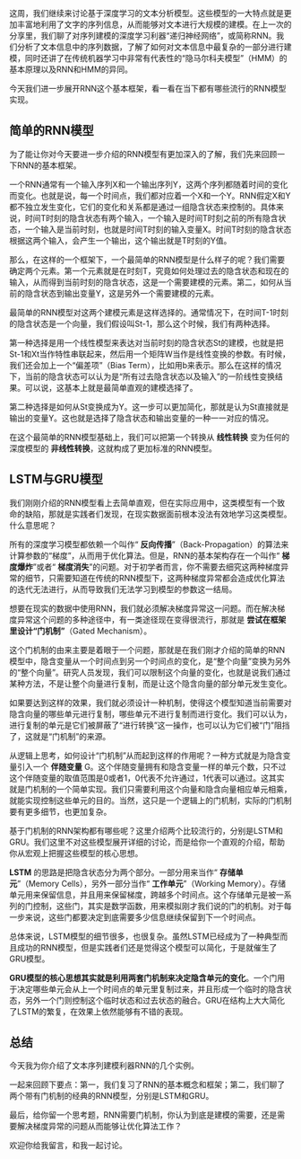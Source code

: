 这周，我们继续来讨论基于深度学习的文本分析模型。这些模型的一大特点就是更加丰富地利用了文字的序列信息，从而能够对文本进行大规模的建模。在上一次的分享里，我们聊了对序列建模的深度学习利器“递归神经网络”，或简称RNN。我们分析了文本信息中的序列数据，了解了如何对文本信息中最复杂的一部分进行建模，同时还讲了在传统机器学习中非常有代表性的“隐马尔科夫模型”（HMM）的基本原理以及RNN和HMM的异同。

今天我们进一步展开RNN这个基本框架，看一看在当下都有哪些流行的RNN模型实现。

## 简单的RNN模型

为了能让你对今天要进一步介绍的RNN模型有更加深入的了解，我们先来回顾一下RNN的基本框架。

一个RNN通常有一个输入序列X和一个输出序列Y，这两个序列都随着时间的变化而变化。也就是说，每一个时间点，我们都对应着一个X和一个Y。RNN假定X和Y都不独立发生变化，它们的变化和关系都是通过一组隐含状态来控制的。具体来说，时间T时刻的隐含状态有两个输入，一个输入是时间T时刻之前的所有隐含状态，一个输入是当前时刻，也就是时间T时刻的输入变量X。时间T时刻的隐含状态根据这两个输入，会产生一个输出，这个输出就是T时刻的Y值。

那么，在这样的一个框架下，一个最简单的RNN模型是什么样子的呢？我们需要确定两个元素。第一个元素就是在时刻T，究竟如何处理过去的隐含状态和现在的输入，从而得到当前时刻的隐含状态，这是一个需要建模的元素。第二，如何从当前的隐含状态到输出变量Y，这是另外一个需要建模的元素。

最简单的RNN模型对这两个建模元素是这样选择的。通常情况下，在时间T-1时刻的隐含状态是一个向量，我们假设叫St-1，那么这个时候，我们有两种选择。

第一种选择是用一个线性模型来表达对当前时刻的隐含状态St的建模，也就是把St-1和Xt当作特性串联起来，然后用一个矩阵W当作是线性变换的参数。有时候，我们还会加上一个“偏差项”（Bias Term），比如用b来表示。那么在这样的情况下，当前的隐含状态可以认为是“所有过去隐含状态以及输入”的一阶线性变换结果。可以说，这基本上就是最简单直观的建模选择了。

第二种选择是如何从St变换成为Y。这一步可以更加简化，那就是认为St直接就是输出的变量Y。这也就是选择了隐含状态和输出变量的一种一一对应的情况。

在这个最简单的RNN模型基础上，我们可以把第一个转换从 **线性转换** 变为任何的深度模型的 **非线性转换**，这就构成了更加标准的RNN模型。

## LSTM与GRU模型

我们刚刚介绍的RNN模型看上去简单直观，但在实际应用中，这类模型有一个致命的缺陷，那就是实践者们发现，在现实数据面前根本没法有效地学习这类模型。什么意思呢？

所有的深度学习模型都依赖一个叫作“ **反向传播**”（Back-Propagation）的算法来计算参数的“梯度”，从而用于优化算法。但是，RNN的基本架构存在一个叫作“ **梯度爆炸**”或者“ **梯度消失**”的问题。对于初学者而言，你不需要去细究这两种梯度异常的细节，只需要知道在传统的RNN模型下，这两种梯度异常都会造成优化算法的迭代无法进行，从而导致我们无法学习到模型的参数这一结局。

想要在现实的数据中使用RNN，我们就必须解决梯度异常这一问题。而在解决梯度异常这个问题的多种途径中，有一类途径现在变得很流行，那就是 **尝试在框架里设计“门机制”**（Gated Mechanism）。

这个门机制的由来主要是着眼于一个问题，那就是在我们刚才介绍的简单的RNN模型中，隐含变量从一个时间点到另一个时间点的变化，是“整个向量”变换为另外的“整个向量”。研究人员发现，我们可以限制这个向量的变化，也就是说我们通过某种方法，不是让整个向量进行复制，而是让这个隐含向量的部分单元发生变化。

如果要达到这样的效果，我们就必须设计一种机制，使得这个模型知道当前需要对隐含向量的哪些单元进行复制，哪些单元不进行复制而进行变化。我们可以认为，进行复制的单元是它们被屏蔽了“进行转换”这一操作，也可以认为它们被“门”阻挡了，这就是“门机制”的来源。

从逻辑上思考，如何设计“门机制”从而起到这样的作用呢？一种方式就是为隐含变量引入一个 **伴随变量** G。这个伴随变量拥有和隐含变量一样的单元个数，只不过这个伴随变量的取值范围是0或者1，0代表不允许通过，1代表可以通过。这其实就是门机制的一个简单实现。我们只需要利用这个向量和隐含向量相应单元相乘，就能实现控制这些单元的目的。当然，这只是一个逻辑上的门机制，实际的门机制要有更多细节，也更加复杂。

基于门机制的RNN架构都有哪些呢？这里介绍两个比较流行的，分别是LSTM和GRU。我们这里不对这些模型展开详细的讨论，而是给你一个直观的介绍，帮助你从宏观上把握这些模型的核心思想。

**LSTM** 的思路是把隐含状态分为两个部分。一部分用来当作“ **存储单元**”（Memory Cells），另外一部分当作“ **工作单元**”（Working Memory）。存储单元用来保留信息，并且用来保留梯度，跨越多个时间点。这个存储单元是被一系列的门控制，这些门，其实是数学函数，用来模拟刚才我们说的门的机制。对于每一步来说，这些门都要决定到底需要多少信息继续保留到下一个时间点。

总体来说，LSTM模型的细节很多，也很复杂。虽然LSTM已经成为了一种典型而且成功的RNN模型，但是实践者们还是觉得这个模型可以简化，于是就催生了GRU模型。

**GRU模型的核心思想其实就是利用两套门机制来决定隐含单元的变化**。一个门用于决定哪些单元会从上一个时间点的单元里复制过来，并且形成一个临时的隐含状态，另外一个门则控制这个临时状态和过去状态的融合。GRU在结构上大大简化了LSTM的繁复，在效果上依然能够有不错的表现。

## 总结

今天我为你介绍了文本序列建模利器RNN的几个实例。

一起来回顾下要点：第一，我们复习了RNN的基本概念和框架；第二，我们聊了两个带有门机制的经典的RNN模型，分别是LSTM和GRU。

最后，给你留一个思考题，RNN需要门机制，你认为到底是建模的需要，还是需要解决梯度异常的问题从而能够让优化算法工作？

欢迎你给我留言，和我一起讨论。